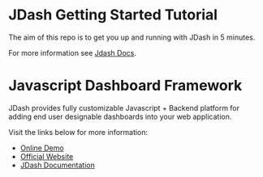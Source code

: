 # JDash Getting Started Tutorial

The aim of this repo is to get you up and running with JDash in 5 minutes.

For more information see [Jdash Docs](http://doc.jdash.io/client/getting-started/#quick-start).

# Javascript Dashboard Framework
JDash provides fully customizable Javascript + Backend platform for adding end user designable dashboards into your web application.

Visit the links below for more information:

* [Online Demo](http://demo.jdash.io)
* [Official Website](http://www.jdash.io)
* [JDash Documentation](http://doc.jdash.io)
